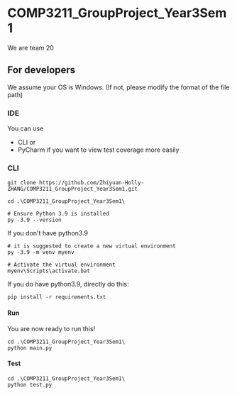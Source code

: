 # COMP3211_GroupProject_Year3Sem1

We are team 20

## For developers
We assume your OS is Windows. (If not, please modify the format of the file path)
### IDE
You can use 
- CLI 
  or
- PyCharm if you want to view test coverage more easily

### CLI
```
git clone https://github.com/Zhiyuan-Holly-ZHANG/COMP3211_GroupProject_Year3Sem1.git

cd .\COMP3211_GroupProject_Year3Sem1\

# Ensure Python 3.9 is installed
py -3.9 --version
```

If you don't have python3.9
```
# it is suggested to create a new virtual environment
py -3.9 -m venv myenv

# Activate the virtual environment
myenv\Scripts\activate.bat
```

If you do have python3.9, directly do this:
```
pip install -r requirements.txt
```

#### Run
You are now ready to run this!

```
cd .\COMP3211_GroupProject_Year3Sem1\
python main.py
```

#### Test
```
cd .\COMP3211_GroupProject_Year3Sem1\
python test.py
```

